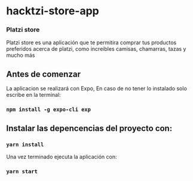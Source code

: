 # hacktzi-store-app

### Platzi store

Platzi store es una aplicación que te permitira comprar tus productos preferidos acerca de platzi, como increibles camisas, chamarras, tazas y mucho más

## Antes de comenzar

La aplicacion se realizará con Expo, En caso de no tener lo instalado solo escribe en la terminal:

### `npm install -g expo-cli exp`

## Instalar las depencencias del proyecto con:

### `yarn install`

Una vez terminado ejecuta la aplicación con: 

### `yarn start`


